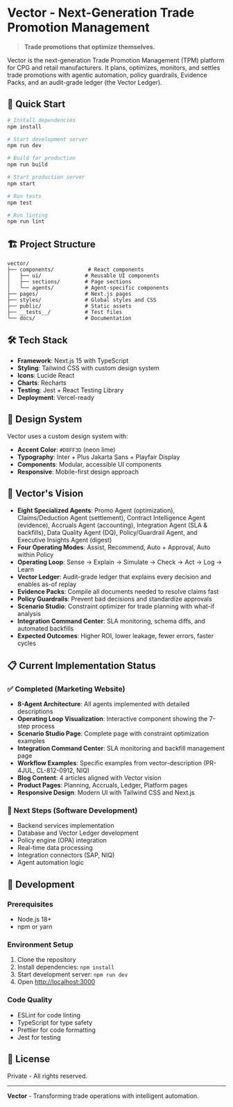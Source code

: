 # Vector - Next-Generation Trade Promotion Management

> **Trade promotions that optimize themselves.**

Vector is the next-generation Trade Promotion Management (TPM) platform for CPG and retail manufacturers. It plans, optimizes, monitors, and settles trade promotions with agentic automation, policy guardrails, Evidence Packs, and an audit-grade ledger (the Vector Ledger).

## 🚀 Quick Start

```bash
# Install dependencies
npm install

# Start development server
npm run dev

# Build for production
npm run build

# Start production server
npm start

# Run tests
npm test

# Run linting
npm run lint
```

## 🏗️ Project Structure

```
vector/
├── components/           # React components
│   ├── ui/              # Reusable UI components
│   ├── sections/        # Page sections
│   └── agents/          # Agent-specific components
├── pages/               # Next.js pages
├── styles/              # Global styles and CSS
├── public/              # Static assets
├── __tests__/           # Test files
└── docs/                # Documentation
```

## 🛠️ Tech Stack

- **Framework**: Next.js 15 with TypeScript
- **Styling**: Tailwind CSS with custom design system
- **Icons**: Lucide React
- **Charts**: Recharts
- **Testing**: Jest + React Testing Library
- **Deployment**: Vercel-ready

## 🎨 Design System

Vector uses a custom design system with:
- **Accent Color**: `#D8FF3D` (neon lime)
- **Typography**: Inter + Plus Jakarta Sans + Playfair Display
- **Components**: Modular, accessible UI components
- **Responsive**: Mobile-first design approach

## 🎯 Vector's Vision

- **Eight Specialized Agents**: Promo Agent (optimization), Claims/Deduction Agent (settlement), Contract Intelligence Agent (evidence), Accruals Agent (accounting), Integration Agent (SLA & backfills), Data Quality Agent (DQ), Policy/Guardrail Agent, and Executive Insights Agent (digest)
- **Four Operating Modes**: Assist, Recommend, Auto + Approval, Auto within Policy
- **Operating Loop**: Sense → Explain → Simulate → Check → Act → Log → Learn
- **Vector Ledger**: Audit-grade ledger that explains every decision and enables as-of replay
- **Evidence Packs**: Compile all documents needed to resolve claims fast
- **Policy Guardrails**: Prevent bad decisions and standardize approvals
- **Scenario Studio**: Constraint optimizer for trade planning with what-if analysis
- **Integration Command Center**: SLA monitoring, schema diffs, and automated backfills
- **Expected Outcomes**: Higher ROI, lower leakage, fewer errors, faster cycles

## 📋 Current Implementation Status

### ✅ **Completed (Marketing Website)**
- **8-Agent Architecture**: All agents implemented with detailed descriptions
- **Operating Loop Visualization**: Interactive component showing the 7-step process
- **Scenario Studio Page**: Complete page with constraint optimization examples
- **Integration Command Center**: SLA monitoring and backfill management page
- **Workflow Examples**: Specific examples from vector-description (PR-4JUL, CL-812-0912, NIQ)
- **Blog Content**: 4 articles aligned with Vector vision
- **Product Pages**: Planning, Accruals, Ledger, Platform pages
- **Responsive Design**: Modern UI with Tailwind CSS and Next.js

### 🚧 **Next Steps (Software Development)**
- Backend services implementation
- Database and Vector Ledger development
- Policy engine (OPA) integration
- Real-time data processing
- Integration connectors (SAP, NIQ)
- Agent automation logic

## 🔧 Development

### Prerequisites
- Node.js 18+ 
- npm or yarn

### Environment Setup
1. Clone the repository
2. Install dependencies: `npm install`
3. Start development server: `npm run dev`
4. Open [http://localhost:3000](http://localhost:3000)

### Code Quality
- ESLint for code linting
- TypeScript for type safety
- Prettier for code formatting
- Jest for testing

## 📄 License

Private - All rights reserved.

---

**Vector** - Transforming trade operations with intelligent automation.
